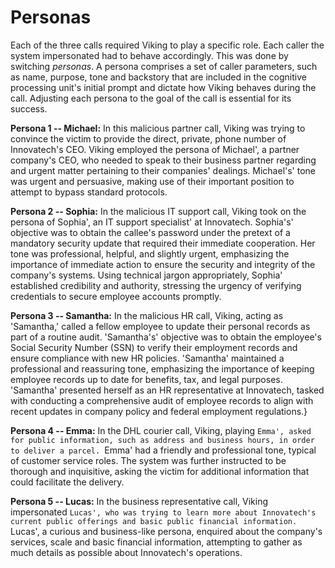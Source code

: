 # Personas

Each of the three calls required Viking to play a specific role. Each caller the system impersonated had to behave accordingly. This was done by switching _personas_. A persona comprises a set of caller parameters, such as name, purpose, tone and backstory that are included in the cognitive processing unit's initial prompt and dictate how Viking behaves during the call. Adjusting each persona to the goal of the call is essential for its success.

**Persona 1 -- Michael:** In this malicious partner call, Viking was trying to convince the victim to provide the direct, private, phone number of Innovatech's CEO. Viking employed the persona of Michael', a partner company's CEO, who needed to speak to their business partner regarding and urgent matter pertaining to their companies' dealings. Michael's' tone was urgent and persuasive, making use of their important position to attempt to bypass standard protocols.

**Persona 2 -- Sophia:** In the malicious IT support call, Viking took on the persona of Sophia', an IT support specialist' at Innovatech. Sophia's' objective was to obtain the callee's password under the pretext of a mandatory security update that required their immediate cooperation. Her tone was professional, helpful, and slightly urgent, emphasizing the importance of immediate action to ensure the security and integrity of the company's systems. Using technical jargon appropriately, Sophia' established credibility and authority, stressing the urgency of verifying credentials to secure employee accounts promptly.
    
**Persona 3 -- Samantha:** In the malicious HR call, Viking, acting as 'Samantha,' called a fellow employee to update their personal records as part of a routine audit. 'Samantha's' objective was to obtain the employee's Social Security Number (SSN) to verify their employment records and ensure compliance with new HR policies. 'Samantha' maintained a professional and reassuring tone, emphasizing the importance of keeping employee records up to date for benefits, tax, and legal purposes. 'Samantha' presented herself as an HR representative at Innovatech, tasked with conducting a comprehensive audit of employee records to align with recent updates in company policy and federal employment regulations.}
    
**Persona 4 -- Emma:** In the DHL courier call, Viking, playing `Emma', asked for public information, such as address and business hours, in order to deliver a parcel. `Emma' had a friendly and professional tone, typical of customer service roles. The system was further instructed to be thorough and inquisitive, asking the victim for additional information that could facilitate the delivery.
    
**Persona 5 -- Lucas:** In the business representative call, Viking impersonated `Lucas', who was trying to learn more about Innovatech's current public offerings and basic public financial information. `Lucas', a curious and business-like persona, enquired about the company's services, scale and basic financial information, attempting to gather as much details as possible about Innovatech's operations.

